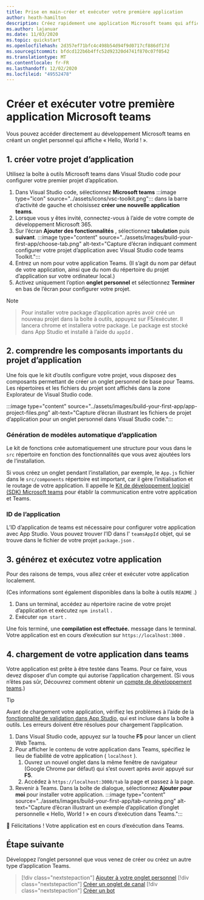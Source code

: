 ```yaml
---
title: Prise en main-créer et exécuter votre première application
author: heath-hamilton
description: Créez rapidement une application Microsoft teams qui affiche un « Hello, World ! ». message à l’aide de Microsoft teams Toolkit.
ms.author: lajanuar
ms.date: 11/03/2020
ms.topic: quickstart
ms.openlocfilehash: 2d357ef71bfc4c498b54d94f9d0717cf886df17d
ms.sourcegitcommit: bfdcd122b6b4ffc52d92320d4741f870c07f0542
ms.translationtype: MT
ms.contentlocale: fr-FR
ms.lasthandoff: 12/02/2020
ms.locfileid: "49552478"
---
```

# <a name="build-and-run-your-first-microsoft-teams-app"></a>Créer et exécuter votre première application Microsoft teams

Vous pouvez accéder directement au développement Microsoft teams en créant un onglet personnel qui affiche « Hello, World ! ».

## <a name="1-create-your-app-project"></a>1. créer votre projet d’application

Utilisez la boîte à outils Microsoft teams dans Visual Studio code pour configurer votre premier projet d’application.

1. Dans Visual Studio code, sélectionnez **Microsoft teams** :::image type="icon" source="../assets/icons/vsc-toolkit.png"::: dans la barre d’activité de gauche et choisissez **créer une nouvelle application teams**.
1. Lorsque vous y êtes invité, connectez-vous à l’aide de votre compte de développement Microsoft 365.
1. Sur l’écran **Ajouter des fonctionnalités** , sélectionnez **tabulation** puis **suivant**.
:::image type="content" source="../assets/images/build-your-first-app/choose-tab.png" alt-text="Capture d’écran indiquant comment configurer votre projet d’application avec Visual Studio code teams Toolkit.":::
1. Entrez un nom pour votre application Teams. (Il s’agit du nom par défaut de votre application, ainsi que du nom du répertoire du projet d’application sur votre ordinateur local.)
1. Activez uniquement l’option **onglet personnel** et sélectionnez **Terminer** en bas de l’écran pour configurer votre projet.

> [!NOTE]

> Pour installer votre package d’application après avoir créé un nouveau projet dans la boîte à outils, appuyez sur F5/exécuter. Il lancera chrome et installera votre package. Le package est stocké dans App Studio et installé à l’aide du `appId` .

## <a name="2-understand-important-app-project-components"></a>2. comprendre les composants importants du projet d’application

Une fois que le kit d’outils configure votre projet, vous disposez des composants permettant de créer un onglet personnel de base pour Teams. Les répertoires et les fichiers du projet sont affichés dans la zone Explorateur de Visual Studio code.

:::image type="content" source="../assets/images/build-your-first-app/app-project-files.png" alt-text="Capture d’écran illustrant les fichiers de projet d’application pour un onglet personnel dans Visual Studio code.":::

### <a name="app-scaffolding"></a>Génération de modèles automatique d’application

Le kit de fonctions crée automatiquement une structure pour vous dans le `src` répertoire en fonction des fonctionnalités que vous avez ajoutées lors de l’installation.

Si vous créez un onglet pendant l’installation, par exemple, le `App.js` fichier dans le `src/components` répertoire est important, car il gère l’initialisation et le routage de votre application. Il appelle le [Kit de développement logiciel (SDK) Microsoft teams](../tabs/how-to/using-teams-client-sdk.md) pour établir la communication entre votre application et Teams.

### <a name="app-id"></a>ID de l’application

L’ID d’application de teams est nécessaire pour configurer votre application avec App Studio. Vous pouvez trouver l’ID dans l' `teamsAppId` objet, qui se trouve dans le fichier de votre projet `package.json` .

## <a name="3-build-and-run-your-app"></a>3. générez et exécutez votre application

Pour des raisons de temps, vous allez créer et exécuter votre application localement.

(Ces informations sont également disponibles dans la boîte à outils `README` .)

1. Dans un terminal, accédez au répertoire racine de votre projet d’application et exécutez `npm install` .
1. Exécuter `npm start` .

Une fois terminé, une **compilation est effectuée.** message dans le terminal. Votre application est en cours d’exécution sur `https://localhost:3000` .

## <a name="4-sideload-your-app-in-teams"></a>4. chargement de votre application dans teams

Votre application est prête à être testée dans Teams. Pour ce faire, vous devez disposer d’un compte qui autorise l’application chargement. (Si vous n’êtes pas sûr, Découvrez comment obtenir un [compte de développement teams](../build-your-first-app/build-first-app-overview.md#set-up-your-development-account).)

> [!TIP]
> Avant de chargement votre application, vérifiez les problèmes à l’aide de la [fonctionnalité de validation dans App Studio](../concepts/deploy-and-publish/appsource/prepare/submission-checklist.md#teams-app-validation-tool), qui est incluse dans la boîte à outils. Les erreurs doivent être résolues pour chargement l’application.

1. Dans Visual Studio code, appuyez sur la touche **F5** pour lancer un client Web Teams.
1. Pour afficher le contenu de votre application dans Teams, spécifiez le lieu de fiabilité de votre application ( `localhost` ).
   1. Ouvrez un nouvel onglet dans la même fenêtre de navigateur (Google Chrome par défaut) qui s’est ouvert après avoir appuyé sur **F5**.
   1. Accédez à `https://localhost:3000/tab` la page et passez à la page.
1. Revenir à Teams. Dans la boîte de dialogue, sélectionnez **Ajouter pour moi** pour installer votre application.
:::image type="content" source="../assets/images/build-your-first-app/tab-running.png" alt-text="Capture d’écran illustrant un exemple d’application d’onglet personnelle « Hello, World ! » en cours d’exécution dans Teams.":::

🎉 Félicitations ! Votre application est en cours d’exécution dans Teams.

## <a name="next-step"></a>Étape suivante

Développez l’onglet personnel que vous venez de créer ou créez un autre type d’application Teams.

> [!div class="nextstepaction"]
> [Ajouter à votre onglet personnel](../build-your-first-app/build-personal-tab.md)
> [!div class="nextstepaction"]
> [Créer un onglet de canal](../build-your-first-app/build-channel-tab.md)
> [!div class="nextstepaction"]
> [Créer un bot](../build-your-first-app/build-bot.md)
